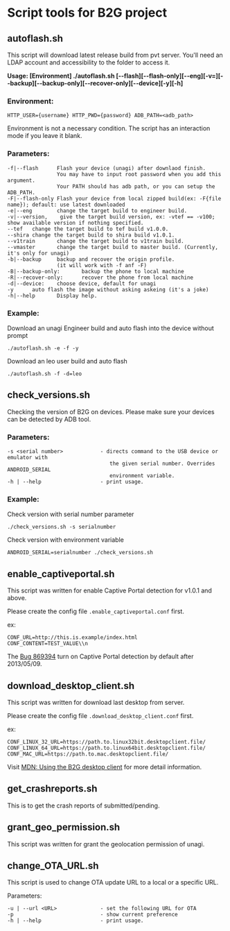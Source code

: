 # Script tools for B2G project


## autoflash.sh

This script will download latest release build from pvt server. You'll need an LDAP account and accessibility to the folder to access it.

**Usage: [Environment] ./autoflash.sh [--flash][--flash-only][--eng][-v=<version>][--backup][--backup-only][--recover-only][--device][-y][-h]**


### Environment:

```
HTTP_USER={username} HTTP_PWD={password} ADB_PATH=<adb_path>
```

Environment is not a necessary condition. The script has an interaction mode if you leave it blank.

### Parameters:

```
-f|--flash      Flash your device (unagi) after downlaod finish.
                You may have to input root password when you add this argument.
                Your PATH should has adb path, or you can setup the ADB_PATH.
-F|--flash-only Flash your device from local zipped build(ex: -F{file name}); default: use latest downloaded
-e|--eng        change the target build to engineer build.
-v|--version,    give the target build version, ex: -vtef == -v100; show available version if nothing specified.
--tef   change the target build to tef build v1.0.0.
--shira change the target build to shira build v1.0.1.
--v1train       change the target build to v1train build.
--vmaster       change the target build to master build. (Currently, it's only for unagi)
-b|--backup     backup and recover the origin profile.
                (it will work with -f anf -F)
-B|--backup-only:       backup the phone to local machine
-R|--recover-only:      recover the phone from local machine
-d|--device:    choose device, default for unagi
-y      auto flash the image without asking askeing (it's a joke)
-h|--help       Display help.
```

### Example:

Download an unagi Engineer build and auto flash into the device without prompt

    ./autoflash.sh -e -f -y

Download an leo user build and auto flash

    ./autoflash.sh -f -d=leo


## check_versions.sh

Checking the version of B2G on devices.
Please make sure your devices can be detected by ADB tool.

### Parameters:

```
-s <serial number>            - directs command to the USB device or emulator with
                                 the given serial number. Overrides ANDROID_SERIAL
                                 environment variable.
-h | --help                   - print usage.
```

### Example:

Check version with serial number parameter

    ./check_versions.sh -s serialnumber

Check version with environment variable

    ANDROID_SERIAL=serialnumber ./check_versions.sh


## enable_captiveportal.sh

This script was written for enable Captive Portal detection for v1.0.1 and above.

Please create the config file `.enable_captiveportal.conf` first.

ex:
```
CONF_URL=http://this.is.example/index.html
CONF_CONTENT=TEST_VALUE\\n
```
The [Bug 869394](https://bugzil.la/869394) turn on Captive Portal detection by default after 2013/05/09.


## download_desktop_client.sh

This script was written for download last desktop from server.

Please create the config file `.download_desktop_client.conf` first.

ex:
```
CONF_LINUX_32_URL=https://path.to.linux32bit.desktopclient.file/
CONF_LINUX_64_URL=https://path.to.linux64bit.desktopclient.file/
CONF_MAC_URL=https://path.to.mac.desktopclient.file/
```

Visit [MDN: Using the B2G desktop client](https://developer.mozilla.org/en-US/docs/Mozilla/Firefox_OS/Using_the_B2G_desktop_client) for more detail information.


## get_crashreports.sh

This is to get the crash reports of submitted/pending.


## grant_geo_permission.sh

This script was written for grant the geolocation permission of unagi.


## change_OTA_URL.sh

This script is used to change OTA update URL to a local or a specific URL.

Parameters:
```
-u | --url <URL>              - set the following URL for OTA
-p                            - show current preference
-h | --help                   - print usage.
```
